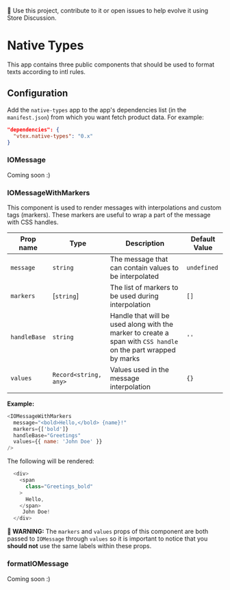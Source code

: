 📢 Use this project, contribute to it or open issues to help evolve it using Store Discussion.

# Native Types

This app contains three public components that should be used to format texts according to intl rules.

## Configuration

Add the `native-types` app to the app's dependencies list (in the `manifest.json`) from which you want fetch product data. For example:

```json
"dependencies": {
  "vtex.native-types": "0.x"
}
```

### IOMessage

Coming soon :)

### IOMessageWithMarkers

This component is used to render messages with interpolations and custom tags (markers). These markers are useful to wrap a part of the message with CSS handles.

| Prop name | Type | Description | Default Value |
| --- | --- | --- | --- |
| `message` | `string` | The message that can contain values to be interpolated | `undefined` |
| `markers` | [`string`] | The list of markers to be used during interpolation | `[]` |
| `handleBase` | `string` | Handle that will be used along with the marker to create a span with `CSS handle` on the part wrapped by marks | `''` |
| `values` | `Record<string, any>` | Values used in the message interpolation | `{}` |

**Example:**
``` js
<IOMessageWithMarkers
  message="<bold>Hello,</bold> {name}!"
  markers={['bold']}
  handleBase="Greetings"
  values={{ name: 'John Doe' }}
/>
```
 
 The following will be rendered:
``` js
  <div>
    <span
      class="Greetings_bold"
    >
      Hello,
    </span>
     John Doe!
  </div>
```


**🔴 WARNING:** The `markers` and `values` props of this component are both passed to `IOMessage` through `values` so it is important to notice that you **should not** use the same labels within these props.

### formatIOMessage

Coming soon :)
